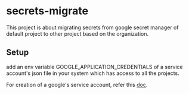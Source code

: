# secrets-migrate

This project is about migrating secrets from google secret manager of default project to other project based on the organization.

## Setup

add an env variable GOOGLE_APPLICATION_CREDENTIALS of a service account's json file in your system which has access to all the projects.

For creation of a google's service account, refer this [doc](https://cloud.google.com/secret-manager/docs/reference/libraries#cloud-console). 

